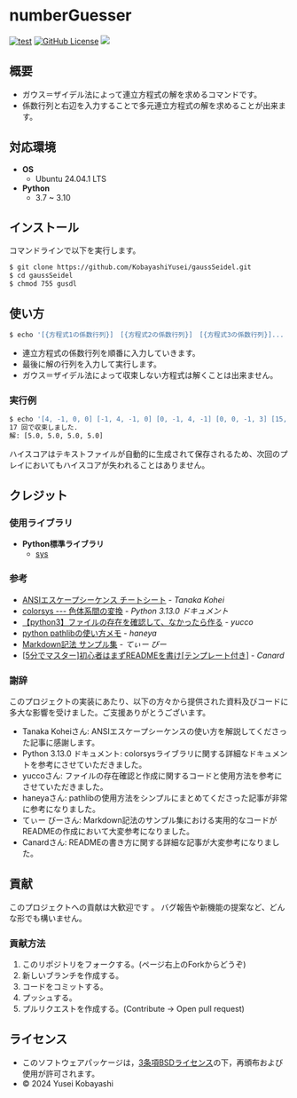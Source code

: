 # numberGuesser
[![test](https://github.com/KobayashiYusei/numberGuesser/actions/workflows/test.yml/badge.svg)](https://github.com/KobayashiYusei/numberGuesser/actions/workflows/test.yml)
[![GitHub License](https://img.shields.io/github/license/KobayashiYusei/numberGuesser)](LICENSE)
<img src="https://img.shields.io/badge/ -Python-F9DC3E.svg?logo=python">

## 概要
- ガウス＝ザイデル法によって連立方程式の解を求めるコマンドです。
- 係数行列と右辺を入力することで多元連立方程式の解を求めることが出来ます。

## 対応環境
- **OS**
    - Ubuntu 24.04.1 LTS
- **Python**
    - 3.7 ~ 3.10

## インストール
コマンドラインで以下を実行します。
```bash
$ git clone https://github.com/KobayashiYusei/gaussSeidel.git
$ cd gaussSeidel
$ chmod 755 gusdl
```

## 使い方
```bash
$ echo '[{方程式1の係数行列}]　[{方程式2の係数行列}]　[{方程式3の係数行列}]...  [{右辺の解行列}]' | ./numberguesser
```
- 連立方程式の係数行列を順番に入力していきます。
- 最後に解の行列を入力して実行します。
- ガウス＝ザイデル法によって収束しない方程式は解くことは出来ません。

### 実行例
```bash
$ echo '[4, -1, 0, 0] [-1, 4, -1, 0] [0, -1, 4, -1] [0, 0, -1, 3] [15, 10, 10, 10]' | ./gusdl
17 回で収束しました.
解: [5.0, 5.0, 5.0, 5.0]
```

ハイスコアはテキストファイルが自動的に生成されて保存されるため、次回のプレイにおいてもハイスコアが失われることはありません。
## クレジット
### 使用ライブラリ
- **Python標準ライブラリ**
    - [sys](https://github.com/python/cpython/blob/3.9/Lib/random.py) 
### 参考
- [ANSIエスケープシーケンス チートシート](https://qiita.com/PruneMazui/items/8a023347772620025ad6) - *Tanaka Kohei*
- [colorsys --- 色体系間の変換](https://docs.python.org/ja/3/library/colorsys.html) - *Python 3.13.0 ドキュメント*
- [【python3】ファイルの存在を確認して、なかったら作る](https://note.com/yucco72/n/nbdc842d31cdd) - *yucco*
- [python pathlibの使い方メモ](https://qiita.com/studio_haneya/items/11c9e825bd8068af7e87) - *haneya*
- [Markdown記法 サンプル集](https://qiita.com/tbpgr/items/989c6badefff69377da7) - *てぃー びー*
- [[5分でマスター]初心者はまずREADMEを書け[テンプレート付き]](https://qiita.com/Canard_engineer_c_cpp/items/81ce4e53881138dbf37f) - *Canard*

### 謝辞
このプロジェクトの実装にあたり、以下の方々から提供された資料及びコードに多大な影響を受けました。ご支援ありがとうございます。
- Tanaka Koheiさん: ANSIエスケープシーケンスの使い方を解説してくださった記事に感謝します。
- Python 3.13.0 ドキュメント: colorsysライブラリに関する詳細なドキュメントを参考にさせていただきました。
- yuccoさん: ファイルの存在確認と作成に関するコードと使用方法を参考にさせていただきました。
- haneyaさん: pathlibの使用方法をシンプルにまとめてくださった記事が非常に参考になりました。
- てぃー びーさん: Markdown記法のサンプル集における実用的なコードがREADMEの作成において大変参考になりました。
- Canardさん: READMEの書き方に関する詳細な記事が大変参考になりました。



## 貢献
このプロジェクトへの貢献は大歓迎です 。 
バグ報告や新機能の提案など、どんな形でも構いません。
### 貢献方法
1. このリポジトリをフォークする。(ページ右上のForkからどうぞ)
2. 新しいブランチを作成する。
3. コードをコミットする。
4. プッシュする。
5. プルリクエストを作成する。(Contribute → Open pull request)
　
## ライセンス
- このソフトウェアパッケージは，[3条項BSDライセンス](LICENSE)の下，再頒布および使用が許可されます。
- © 2024 Yusei Kobayashi
